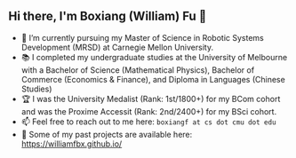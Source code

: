 ## Hi there, I'm Boxiang (William) Fu 👋

- 🏫 I’m currently pursuing my Master of Science in Robotic Systems Development (MRSD) at Carnegie Mellon University.
- 📚 I completed my undergraduate studies at the University of Melbourne with a Bachelor of Science (Mathematical Physics), Bachelor of Commerce (Economics & Finance), and Diploma in Languages (Chinese Studies)
- 🏆 I was the University Medalist (Rank: 1st/1800+) for my BCom cohort and was the Proxime Accessit (Rank: 2nd/2400+) for my BSci cohort.
- 📫 Feel free to reach out to me here: `boxiangf at cs dot cmu dot edu`
- 📝 Some of my past projects are available here: https://williamfbx.github.io/


<!--
**williamfbx/williamfbx** is a ✨ _special_ ✨ repository because its `README.md` (this file) appears on your GitHub profile.

Here are some ideas to get you started:

- 🔭 I’m currently working on ...
- 🌱 I’m currently learning ...
- 👯 I’m looking to collaborate on ...
- 🤔 I’m looking for help with ...
- 💬 Ask me about ...
- 📫 How to reach me: ...
- 😄 Pronouns: ...
- ⚡ Fun fact: ...
-->

